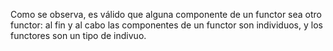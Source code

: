 Como se observa, es válido que alguna componente de un functor sea otro functor: al fin y al cabo las componentes de un functor son individuos, y los functores son un tipo de indivuo.